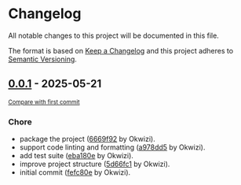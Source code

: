 # Changelog

All notable changes to this project will be documented in this file.

The format is based on [Keep a Changelog](http://keepachangelog.com/en/1.0.0/)
and this project adheres to [Semantic Versioning](http://semver.org/spec/v2.0.0.html).

<!-- insertion marker -->
## [0.0.1](https://github.com/Okwizi/IDTracker-Backend/releases/tag/0.0.1) - 2025-05-21

<small>[Compare with first commit](https://github.com/Okwizi/IDTracker-Backend/compare/e8588efa3912f29518807a402c024728cc092011...0.0.1)</small>

### Chore

- package the project ([6669f92](https://github.com/Okwizi/IDTracker-Backend/commit/6669f929bf3927af397e73855b52a11100511f26) by Okwizi).
- support code linting and formatting ([a978dd5](https://github.com/Okwizi/IDTracker-Backend/commit/a978dd56db0cbd7b062f64e51654425f51e6d195) by Okwizi).
- add test suite ([eba180e](https://github.com/Okwizi/IDTracker-Backend/commit/eba180e633092cc03e93516c66f9171889a1b1f8) by Okwizi).
- improve project structure ([5d66fc1](https://github.com/Okwizi/IDTracker-Backend/commit/5d66fc1952494c23d4705611ef690b913f2882aa) by Okwizi).
- initial commit ([fefc80e](https://github.com/Okwizi/IDTracker-Backend/commit/fefc80e1cb58d29d1ea89d8999ead2728c9f32cf) by Okwizi).

